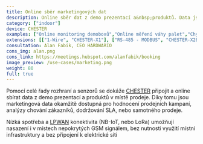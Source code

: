 ```yaml
---
title: Online sběr marketingových dat
description: Online sběr dat z demo prezentací a&nbsp;produktů. Data jsou okamžitě dostupná pro hodnocení prodejních kampaní, analýzy chování zákazníků nebo samotného prodeje.
category: ["indoor"]
device: CHESTER
examples: ["Online monitoring demoboxů","Online měření váhy palet","Chytrý regál s využitím tištěné elektroniky"]
extensions: [["1-Wire", "CHESTER-X1"], ["RS-485 - MODBUS", "CHESTER-X2B"], ["Analogové a digitální vstupy", "CHESTER-X0C"], ["TTL/CMOS UART", "CHESTER-X2A"], ["Tenzometr", "CHESTER-X6"]]
consultation: Alan Fabik, CEO HARDWARIO
cons_img: alan.png
cons_link: https://meetings.hubspot.com/alanfabik/booking
image_preview: /use-cases/marketing.png
weight: 80
full: true
---
```


Pomocí celé řady rozhraní a senzorů se dokáže [CHESTER](/cs/chester/) připojit a online sbírat data z demo prezentací a produktů v místě prodeje. Díky tomu jsou marketingová data okamžitě dostupná pro hodnocení prodejních kampaní, analýzy chování zákazníků, dodržování SLA, nebo samotného prodeje.

Nízká spotřeba a [LPWAN](/cs/blog/2020-06-09-lpwan/) konektivita (NB-IoT, nebo LoRa) umožňují nasazení i v místech nepokrytých GSM signálem, bez nutnosti využití místní infrastruktury a bez připojení k elektrické síti

<br/>